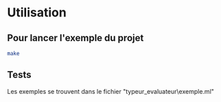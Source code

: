 # Utilisation

## Pour lancer l'exemple du projet

```sh
make
```

## Tests

Les exemples se trouvent dans le fichier "typeur_evaluateur\exemple.ml"
